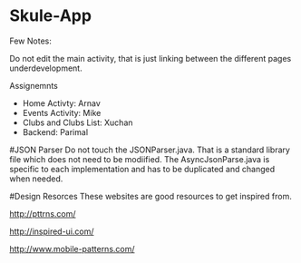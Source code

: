 # Skule-App

Few Notes:

Do not edit the main activity, that is just linking between the different pages underdevelopment. 

Assignemnts
- Home Activty: Arnav
- Events Activity: Mike 
- Clubs and Clubs List: Xuchan
- Backend: Parimal

#JSON Parser
Do not touch the JSONParser.java. That is a standard library file which does not need to be modiified. The AsyncJsonParse.java is specific to each implementation and has to be duplicated and changed when needed.

#Design Resorces
These websites are good resources to get inspired from.

http://pttrns.com/

http://inspired-ui.com/

http://www.mobile-patterns.com/
